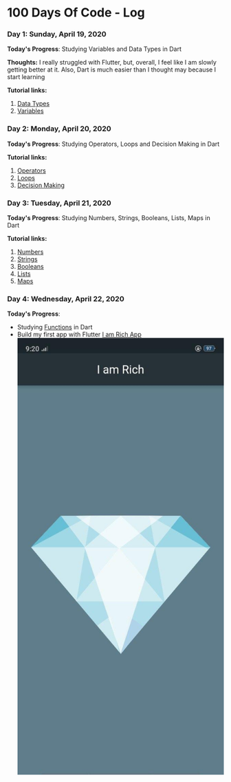 # 100 Days Of Code - Log

### Day 1: Sunday, April 19, 2020

**Today's Progress**: Studying Variables and Data Types in Dart

**Thoughts:** I really struggled with Flutter, but, overall, I feel like I am slowly getting better at it.
Also, Dart is much easier than I thought may because I start learning 

**Tutorial links:**
1. [Data Types](https://www.tutorialspoint.com/dart_programming/dart_programming_data_types.htm)
2. [Variables](https://www.tutorialspoint.com/dart_programming/dart_programming_variables.htm)


### Day 2: Monday, April 20, 2020

**Today's Progress**: Studying Operators, Loops and Decision Making in Dart

**Tutorial links:**
1. [Operators](https://www.tutorialspoint.com/dart_programming/dart_programming_operators.htm)
2. [Loops](https://www.tutorialspoint.com/dart_programming/dart_programming_loops.htm)
3. [Decision Making](https://www.tutorialspoint.com/dart_programming/dart_programming_decision_making.htm)


### Day 3: Tuesday, April 21, 2020

**Today's Progress**: Studying Numbers, Strings, Booleans, Lists, Maps in Dart

**Tutorial links:**
1. [Numbers](https://www.tutorialspoint.com/dart_programming/dart_programming_numbers.htm)
2. [Strings](https://www.tutorialspoint.com/dart_programming/dart_programming_string.htm)
3. [Booleans](https://www.tutorialspoint.com/dart_programming/dart_programming_boolean.htm)
4. [Lists](https://www.tutorialspoint.com/dart_programming/dart_programming_lists.htm)
5. [Maps](https://www.tutorialspoint.com/dart_programming/dart_programming_map.htm)

### Day 4: Wednesday, April 22, 2020

**Today's Progress**: 
- Studying [Functions](https://www.tutorialspoint.com/dart_programming/dart_programming_functions.htm) in Dart
- Build my first app with Flutter [I am Rich App](https://github.com/markshenouda/i_am_rich)
![I am Rich App screenshot](./images/1.jpg)


